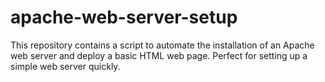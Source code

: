 # apache-web-server-setup
This repository contains a script to automate the installation of an Apache web server and deploy a basic HTML web page. Perfect for setting up a simple web server quickly.
